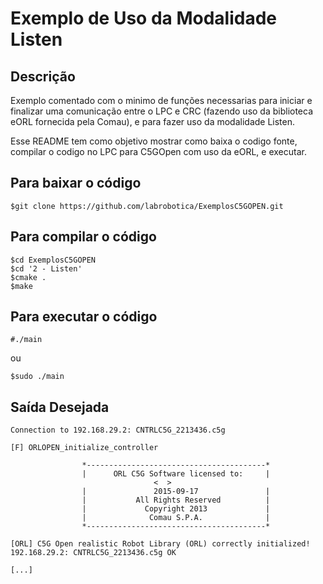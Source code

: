 # Exemplo de Uso da Modalidade Listen

## Descrição

Exemplo comentado com o minimo de funções necessarias para iniciar e finalizar uma comunicação entre o LPC e CRC (fazendo uso da biblioteca eORL fornecida pela Comau), e para fazer uso da modalidade Listen.

Esse README tem como objetivo mostrar como baixa o codigo fonte, compilar o codigo no LPC para C5GOpen com uso da eORL, e executar.

## Para baixar o código

    $git clone https://github.com/labrobotica/ExemplosC5GOPEN.git

## Para compilar o código

    $cd ExemplosC5GOPEN
    $cd '2 - Listen'
    $cmake .
    $make

## Para executar o código

    #./main
ou

    $sudo ./main

## Saída Desejada

    Connection to 192.168.29.2: CNTRLC5G_2213436.c5g

    [F] ORLOPEN_initialize_controller

                    *----------------------------------------*
                    |      ORL C5G Software licensed to:     |
                                    <  >
                    |               2015-09-17               |
                    |           All Rights Reserved          |
                    |             Copyright 2013             |
                    |              Comau S.P.A.              |
                    *----------------------------------------*

    [ORL] C5G Open realistic Robot Library (ORL) correctly initialized!
    192.168.29.2: CNTRLC5G_2213436.c5g OK

    [...]
